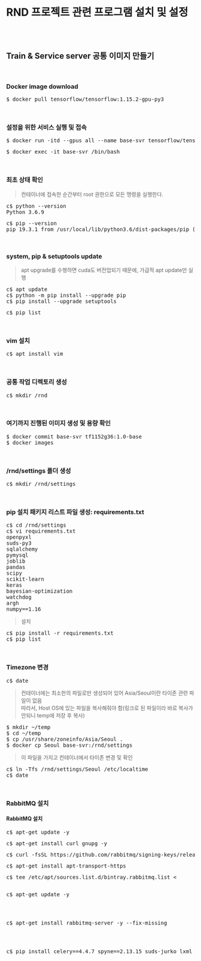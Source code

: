 # RND 프로젝트 관련 프로그램 설치 및 설정
</br></br>

## Train & Service server 공통 이미지 만들기
</br>

### Docker image download
<pre>$ docker pull tensorflow/tensorflow:1.15.2-gpu-py3</pre>
</br>

### 설정을 위한 서비스 실행 및 접속
<pre>$ docker run -itd --gpus all --name base-svr tensorflow/tensorflow:1.15.2-gpu-py3</pre>
<pre>$ docker exec -it base-svr /bin/bash</pre>
</br>

### 최초 상태 확인
> 컨테이너에 접속한 순간부터 root 권한으로 모든 명령을 실행한다.
<pre>c$ python --version
Python 3.6.9</pre>
<pre>c$ pip --version
pip 19.3.1 from /usr/local/lib/python3.6/dist-packages/pip (python 3.6)</pre>
</br>

### system, pip & setuptools update
> apt upgrade를 수행하면 cuda도 버전업되기 때문에, 가급적 apt update만 실행
<pre>c$ apt update
c$ python -m pip install --upgrade pip
c$ pip install --upgrade setuptools</pre>
<pre>c$ pip list</pre>
</br>

### vim 설치
<pre>c$ apt install vim</pre>
</br>

### 공통 작업 디렉토리 생성
<pre>c$ mkdir /rnd</pre>
</br>

### 여기까지 진행된 이미지 생성 및 용량 확인
<pre>$ docker commit base-svr tf1152g36:1.0-base
$ docker images</pre>
</br>

### /rnd/settings 폴더 생성
<pre>c$ mkdir /rnd/settings</pre>
</br>

### pip 설치 패키지 리스트 파일 생성: requirements.txt
<pre>c$ cd /rnd/settings
c$ vi requirements.txt
openpyxl
suds-py3
sqlalchemy
pymysql
joblib
pandas
scipy
scikit-learn
keras
bayesian-optimization
watchdog
argh
numpy==1.16</pre>
> 설치
<pre>c$ pip install -r requirements.txt
c$ pip list</pre>
</br>

### Timezone 변경
<pre>c$ date</pre>
> 컨테이너에는 최소한의 파일로만 생성되어 있어 Asia/Seoul이란 타이존 관련 파일이 없음</br>
> 따라서, Host OS에 있는 파일을 복사해줘야 함(링크로 된 파일이라 바로 복사가 안되니 temp에 저장 후 복사)
<pre>$ mkdir ~/temp
$ cd ~/temp
$ cp /usr/share/zoneinfo/Asia/Seoul .
$ docker cp Seoul base-svr:/rnd/settings</pre>
> 이 파일을 가지고 컨테이너에서 타이존 변경 및 확인
<pre>c$ ln -Tfs /rnd/settings/Seoul /etc/localtime
c$ date</pre>
</br>

### RabbitMQ 설치
#### RabbitMQ 설치
<pre>c$ apt-get update -y</pre>
<pre>c$ apt-get install curl gnupg -y</pre>
<pre>c$ curl -fsSL https://github.com/rabbitmq/signing-keys/releases/download/2.0/rabbitmq-release-signing-key.asc | apt-key add -</pre>
<pre>c$ apt-get install apt-transport-https</pre>
<pre>c$ tee /etc/apt/sources.list.d/bintray.rabbitmq.list <<EOF
## Installs the latest Erlang 22.x release.
## Change component to "erlang-21.x" to install the latest 21.x version.
## "bionic" as distribution name should work for any later Ubuntu or Debian release.
## See the release to distribution mapping table in RabbitMQ doc guides to learn more.
deb https://dl.bintray.com/rabbitmq-erlang/debian bionic erlang
deb https://dl.bintray.com/rabbitmq/debian bionic main
EOF</pre>
<pre>c$ apt-get update -y</pre>
<pre>c$ apt-get install rabbitmq-server -y --fix-missing</pre>
<pre>c$ pip install celery==4.4.7 spyne==2.13.15 suds-jurko lxml</pre>
